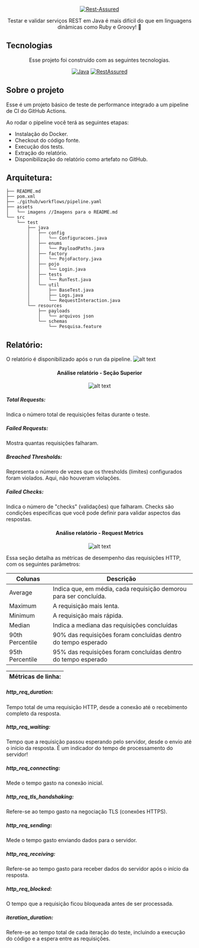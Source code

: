 <p align="center">
  <a href="https://unform.dev">
    <img src="https://encrypted-tbn0.gstatic.com/images?q=tbn:ANd9GcTx2BoZf-nQXK6CNdeFsXyl590aWMnnd_x3og&s" alt="Rest-Assured" />
  </a>
</p>

<p align="center">Testar e validar serviços REST em Java é mais difícil do que em linguagens dinâmicas como Ruby e Groovy! 🚀</p>

## Tecnologias
<div align="center">

Esse projeto foi construído com as seguintes tecnologias.

[![Java](https://img.shields.io/badge/Java-11.x.x-blue?style=for-the-badge&logo=Java&color=red)](https://www.oracle.com/br/java/technologies/javase/jdk11-archive-downloads.html)<space><space>
[![RestAssured](https://img.shields.io/badge/Rest_Assured-5.3.0-blue?style=for-the-badge&logo=&color=greenm)](https://rest-assured.io/)<space><space>


</div>

## Sobre o projeto

Esse é um projeto básico de teste de performance integrado a um pipeline de CI do GitHub Actions.

Ao rodar o pipeline você terá as seguintes etapas:
- Instalação do Docker.
- Checkout do código fonte.
- Execução dos tests.
- Extração do relatório.
- Disponibilização do relatório como artefato no GitHub.

## Arquitetura:

```
├── README.md
├── pom.xml
├── ./github/workflows/pipeline.yaml
├── assets
│   └── imagens //Imagens para o README.md
└── src
    └── test
        ├── java
        │   ├── config
        │   │   └── Configuracoes.java
        │   ├── enums
        │   │   └── PayloadPaths.java
        │   ├── factory
        │   │   └── PojoFactory.java
        │   ├── pojo
        │   │   └── Login.java
        │   ├── tests
        │   │   └── RunTest.java
        │   └── util
        │       ├── BaseTest.java
        │       ├── Logs.java
        │       └── RequestInteraction.java
        └── resources
            ├── payloads
            │   └── arquivos json
            └── schemas
                └── Pesquisa.feature
```



## Relatório:
O relatório é disponibilizado após o run da pipeline.
![alt text](./assets/report-in-github.png "Imagem de exemplo")

<div align="center">

#### Análise relatório - Seção Superior

![alt text](./assets/section-up.png "Imagem de exemplo")
</div>

##### Total Requests:
Indica o número total de requisições feitas durante o teste.

##### Failed Requests:
Mostra quantas requisições falharam.

##### Breached Thresholds:
Representa o número de vezes que os thresholds (limites) configurados foram violados. Aqui, não houveram violações.

##### Failed Checks:
Indica o número de "checks" (validações) que falharam. Checks são condições específicas que você pode definir para validar aspectos das respostas.

<div align="center">

#### Análise relatório - Request Metrics

![alt text](./assets/metric-section.png "Imagem de exemplo")
</div>
Essa seção detalha as métricas de desempenho das requisições HTTP, com os seguintes parâmetros:

| Colunas  | Descrição |
| ------------- | ------------- |
| Average  | Indica que, em média, cada requisição demorou para ser concluída. |
| Maximum  | A requisição mais lenta.  |
| Minimum  | A requisição mais rápida.  |
| Median   | Indica a mediana das requisições concluídas   |
| 90th Percentile  | 90% das requisições foram concluídas dentro do tempo esperado  |
| 95th Percentile  | 95% das requisições foram concluídas dentro do tempo esperado  |

| Métricas de linha:    |
| --------------------  | 
##### http_req_duration:
Tempo total de uma requisição HTTP, desde a conexão até o recebimento completo da resposta.

##### http_req_waiting:
Tempo que a requisição passou esperando pelo servidor, desde o envio até o início da resposta. É um indicador do tempo de processamento do servidor!

##### http_req_connecting:
Mede o tempo gasto na conexão inicial.

##### http_req_tls_handshaking:
Refere-se ao tempo gasto na negociação TLS (conexões HTTPS).

##### http_req_sending:
Mede o tempo gasto enviando dados para o servidor.

##### http_req_receiving:
Refere-se ao tempo gasto para receber dados do servidor após o início da resposta.

##### http_req_blocked:
O tempo que a requisição ficou bloqueada antes de ser processada.

##### iteration_duration:
Refere-se ao tempo total de cada iteração do teste, incluindo a execução do código e a espera entre as requisições.
